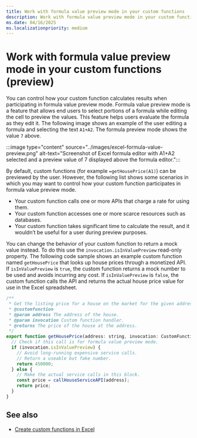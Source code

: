 ```yaml
---
title: Work with formula value preview mode in your custom functions
description: Work with formula value preview mode in your custom functions
ms.date: 04/16/2025
ms.localizationpriority: medium
---
```


# Work with formula value preview mode in your custom functions (preview)

You can control how your custom function calculates results when participating in formula value preview mode. Formula value preview mode is a feature that allows end users to select portions of a formula while editing the cell to preview the values. This feature helps users evaluate the formula as they edit it. The following image shows an example of the user editing a formula and selecting the text `A1+A2`. The formula preview mode shows the value `7` above.

:::image type="content" source="../images/excel-formula-value-preview.png" alt-text="Screenshot of Excel formula editor with A1+A2 selected and a preview value of 7 displayed above the formula editor.":::

By default, custom functions (for example `=getHousePrice(A1)`) can be previewed by the user. However, the following list shows some scenarios in which you may want to control how your custom function participates in formula value preview mode.

- Your custom function calls one or more APIs that charge a rate for using them.
- Your custom function accesses one or more scarce resources such as databases.
- Your custom function takes significant time to calculate the result, and it wouldn’t be useful for a user during preview purposes.

You can change the behavior of your custom function to return a mock value instead. To do this use the `invocation.isInValuePreview` read-only property. The following code sample shows an example custom function named `getHousePrice` that looks up house prices through a monetized API. If `isInValuePreview` is `true`, the custom function returns a mock number to be used and avoids incurring any cost. If `isInValuePreview` is `false`, the custom function calls the API and returns the actual house price value for use in the Excel spreadsheet.

```javascript
/**
 * Get the listing price for a house on the market for the given address.
 * @customfunction
 * @param address The address of the house.
 * @param invocation Custom function handler.
 * @returns The price of the house at the address.
 */
export function getHousePrice(address: string, invocation: CustomFunctions.Invocation): number {
  // Check if this call is for formula value preview mode.
  if (invocation.isInValuePreview) { 
    // Avoid long-running expensive service calls. 
    // Return a useable but fake number.
    return 450000; 
  } else { 
    // Make the actual service calls in this block. 
    const price = callHouseServiceAPI(address);
    return price; 
  } 
}
```

## See also

- [Create custom functions in Excel](custom-functions-overview.md)

